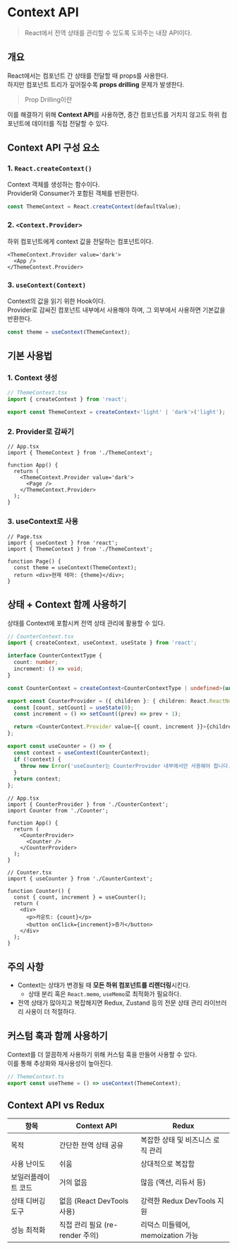 # Context API

> React에서 전역 상태를 관리할 수 있도록 도와주는 내장 API이다.

## 개요

React에서는 컴포넌트 간 상태를 전달할 때 props를 사용한다.  
하지만 컴포넌트 트리가 깊어질수록 **props drilling** 문제가 발생한다.

> Prop Drilling이란

이를 해결하기 위해 **Context API**를 사용하면, 중간 컴포넌트를 거치지 않고도 하위 컴포넌트에 데이터를 직접 전달할 수 있다.

## Context API 구성 요소

### 1. `React.createContext()`

Context 객체를 생성하는 함수이다.  
Provider와 Consumer가 포함된 객체를 반환한다.

```ts
const ThemeContext = React.createContext(defaultValue);
```

### 2. `<Context.Provider>`

하위 컴포넌트에게 context 값을 전달하는 컴포넌트이다.

```tsx
<ThemeContext.Provider value='dark'>
  <App />
</ThemeContext.Provider>
```

### 3. `useContext(Context)`

Context의 값을 읽기 위한 Hook이다.  
Provider로 감싸진 컴포넌트 내부에서 사용해야 하며, 그 외부에서 사용하면 기본값을 반환한다.

```ts
const theme = useContext(ThemeContext);
```

## 기본 사용법

### 1. Context 생성

```ts
// ThemeContext.tsx
import { createContext } from 'react';

export const ThemeContext = createContext<'light' | 'dark'>('light');
```

### 2. Provider로 감싸기

```tsx
// App.tsx
import { ThemeContext } from './ThemeContext';

function App() {
  return (
    <ThemeContext.Provider value='dark'>
      <Page />
    </ThemeContext.Provider>
  );
}
```

### 3. useContext로 사용

```tsx
// Page.tsx
import { useContext } from 'react';
import { ThemeContext } from './ThemeContext';

function Page() {
  const theme = useContext(ThemeContext);
  return <div>현재 테마: {theme}</div>;
}
```

## 상태 + Context 함께 사용하기

상태를 Context에 포함시켜 전역 상태 관리에 활용할 수 있다.

```ts
// CounterContext.tsx
import { createContext, useContext, useState } from 'react';

interface CounterContextType {
  count: number;
  increment: () => void;
}

const CounterContext = createContext<CounterContextType | undefined>(undefined);

export const CounterProvider = ({ children }: { children: React.ReactNode }) => {
  const [count, setCount] = useState(0);
  const increment = () => setCount((prev) => prev + 1);

  return <CounterContext.Provider value={{ count, increment }}>{children}</CounterContext.Provider>;
};

export const useCounter = () => {
  const context = useContext(CounterContext);
  if (!context) {
    throw new Error('useCounter는 CounterProvider 내부에서만 사용해야 합니다.');
  }
  return context;
};
```

```tsx
// App.tsx
import { CounterProvider } from './CounterContext';
import Counter from './Counter';

function App() {
  return (
    <CounterProvider>
      <Counter />
    </CounterProvider>
  );
}
```

```tsx
// Counter.tsx
import { useCounter } from './CounterContext';

function Counter() {
  const { count, increment } = useCounter();
  return (
    <div>
      <p>카운트: {count}</p>
      <button onClick={increment}>증가</button>
    </div>
  );
}
```

## 주의 사항

- Context는 상태가 변경될 때 **모든 하위 컴포넌트를 리렌더링**시킨다.
  - 상태 분리 혹은 `React.memo`, `useMemo`로 최적화가 필요하다.
- 전역 상태가 많아지고 복잡해지면 Redux, Zustand 등의 전문 상태 관리 라이브러리 사용이 더 적절하다.

## 커스텀 훅과 함께 사용하기

Context를 더 깔끔하게 사용하기 위해 커스텀 훅을 만들어 사용할 수 있다.  
이를 통해 추상화와 재사용성이 높아진다.

```ts
// ThemeContext.ts
export const useTheme = () => useContext(ThemeContext);
```

## Context API vs Redux

| 항목                | Context API                     | Redux                             |
| ------------------- | ------------------------------- | --------------------------------- |
| 목적                | 간단한 전역 상태 공유           | 복잡한 상태 및 비즈니스 로직 관리 |
| 사용 난이도         | 쉬움                            | 상대적으로 복잡함                 |
| 보일러플레이트 코드 | 거의 없음                       | 많음 (액션, 리듀서 등)            |
| 상태 디버깅 도구    | 없음 (React DevTools 사용)      | 강력한 Redux DevTools 지원        |
| 성능 최적화         | 직접 관리 필요 (re-render 주의) | 리덕스 미들웨어, memoization 가능 |
